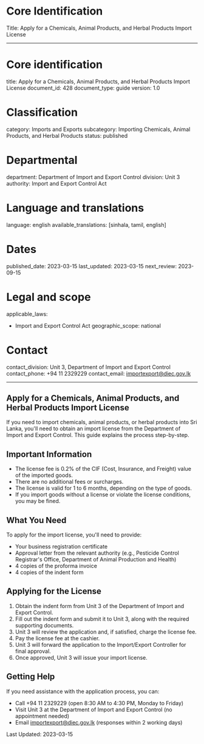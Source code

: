 # Core Identification
Title: Apply for a Chemicals, Animal Products, and Herbal Products Import License

---
# Core identification
title: Apply for a Chemicals, Animal Products, and Herbal Products Import License
document_id: 428
document_type: guide
version: 1.0

# Classification
category: Imports and Exports
subcategory: Importing Chemicals, Animal Products, and Herbal Products
status: published

# Departmental
department: Department of Import and Export Control
division: Unit 3
authority: Import and Export Control Act

# Language and translations
language: english
available_translations: [sinhala, tamil, english]

# Dates
published_date: 2023-03-15
last_updated: 2023-03-15
next_review: 2023-09-15

# Legal and scope
applicable_laws:
  - Import and Export Control Act
geographic_scope: national

# Contact
contact_division: Unit 3, Department of Import and Export Control
contact_phone: +94 11 2329229
contact_email: importexport@diec.gov.lk

---

## Apply for a Chemicals, Animal Products, and Herbal Products Import License

If you need to import chemicals, animal products, or herbal products into Sri Lanka, you'll need to obtain an import license from the Department of Import and Export Control. This guide explains the process step-by-step.

## Important Information

- The license fee is 0.2% of the CIF (Cost, Insurance, and Freight) value of the imported goods.
- There are no additional fees or surcharges.
- The license is valid for 1 to 6 months, depending on the type of goods.
- If you import goods without a license or violate the license conditions, you may be fined.

## What You Need

To apply for the import license, you'll need to provide:

- Your business registration certificate
- Approval letter from the relevant authority (e.g., Pesticide Control Registrar's Office, Department of Animal Production and Health)
- 4 copies of the proforma invoice
- 4 copies of the indent form

## Applying for the License

1. Obtain the indent form from Unit 3 of the Department of Import and Export Control.
2. Fill out the indent form and submit it to Unit 3, along with the required supporting documents.
3. Unit 3 will review the application and, if satisfied, charge the license fee.
4. Pay the license fee at the cashier.
5. Unit 3 will forward the application to the Import/Export Controller for final approval.
6. Once approved, Unit 3 will issue your import license.

## Getting Help

If you need assistance with the application process, you can:

- Call +94 11 2329229 (open 8:30 AM to 4:30 PM, Monday to Friday)
- Visit Unit 3 at the Department of Import and Export Control (no appointment needed)
- Email importexport@diec.gov.lk (responses within 2 working days)

Last Updated: 2023-03-15
